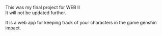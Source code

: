This was my final project for WEB II  
It will not be updated further.  

It is a web app for keeping track of your characters in the game genshin impact.
